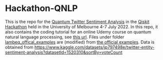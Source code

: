 # Hackathon-QNLP
 
This is the repo for the [Quantum Twitter Sentiment Analysis](https://github.com/quantum-melbourne/qiskit-hackathon-22/issues/4) in the [Qiskit Hackathon](https://quantum-melbourne.github.io/) held in the University of Melbourne 4-7 July 2022. In this repo, it also contains the coding tutorial for an online Udemy course on quantum natural language processing, see [this url](https://www.udemy.com/course/quantum-natural-language-processing-beginners/). Files under folder [lambeq_offical_examples](https://github.com/peiyong-addwater/Hackathon-QNLP/tree/main/lambeq_offical_examples) are (modified) from [the official examples](https://github.com/CQCL/lambeq/tree/main/docs/examples). Data is obtained from https://www.kaggle.com/datasets/jp797498e/twitter-entity-sentiment-analysis?datasetId=1520310&sortBy=voteCount
